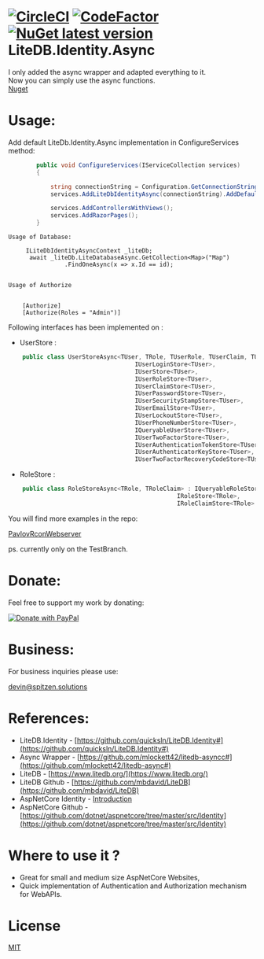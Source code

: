 [![CircleCI](https://circleci.com/gh/devinSpitz/LiteDB.Identity.Async/tree/main.svg?style=shield)](https://circleci.com/gh/devinSpitz/LiteDB.Identity.Async/tree/main)
[![CodeFactor](https://www.codefactor.io/repository/github/devinspitz/litedb.identity.async/badge)](https://www.codefactor.io/repository/github/devinspitz/litedb.identity.async)
[![NuGet latest version](https://badgen.net/nuget/v/LiteDB.Identity.Async/latest)](https://www.nuget.org/packages/LiteDB.Identity.Async/)  
LiteDB.Identity.Async
======= 
I only added the async wrapper and adapted everything to it.  
Now you can simply use the async functions.  
[Nuget](https://www.nuget.org/packages/LiteDB.Identity.Async/)

Usage:
=======

Add default LiteDb.Identity.Async implementation in ConfigureServices method:
```csharp
        public void ConfigureServices(IServiceCollection services)
        {

            string connectionString = Configuration.GetConnectionString("IdentityLiteDB");
            services.AddLiteDbIdentityAsync(connectionString).AddDefaultTokenProviders().AddDefaultUI();

            services.AddControllersWithViews();
            services.AddRazorPages();
        }
```

```
Usage of Database:
     
     ILiteDbIdentityAsyncContext _liteDb;
      await _liteDb.LiteDatabaseAsync.GetCollection<Map>("Map")
                .FindOneAsync(x => x.Id == id);


Usage of Authorize


    [Authorize]
    [Authorize(Roles = "Admin")]

```

Following interfaces has been implemented on :
- UserStore :
```csharp
    public class UserStoreAsync<TUser, TRole, TUserRole, TUserClaim, TUserLogin, TUserToken> : 
                                    IUserLoginStore<TUser>, 
                                    IUserStore<TUser>,
                                    IUserRoleStore<TUser>,
                                    IUserClaimStore<TUser>, 
                                    IUserPasswordStore<TUser>, 
                                    IUserSecurityStampStore<TUser>, 
                                    IUserEmailStore<TUser>, 
                                    IUserLockoutStore<TUser>, 
                                    IUserPhoneNumberStore<TUser>, 
                                    IQueryableUserStore<TUser>, 
                                    IUserTwoFactorStore<TUser>,
                                    IUserAuthenticationTokenStore<TUser>,
                                    IUserAuthenticatorKeyStore<TUser>,
                                    IUserTwoFactorRecoveryCodeStore<TUser>
```
- RoleStore :
```csharp
    public class RoleStoreAsync<TRole, TRoleClaim> : IQueryableRoleStore<TRole>, 
                                                IRoleStore<TRole>, 
                                                IRoleClaimStore<TRole>
```

You will find more examples in the repo:  

[PavlovRconWebserver](https://github.com/devinSpitz/PavlovRconWebserver)  

ps. currently only on the TestBranch.


Donate:
=======
Feel free to support my work by donating:

<a href="https://www.paypal.com/donate?hosted_button_id=JYNFKYARZ7DT4">
<img src="https://www.paypalobjects.com/en_US/CH/i/btn/btn_donateCC_LG.gif" alt="Donate with PayPal" />
</a>

Business:
=======

For business inquiries please use:

<a href="mailto:&#x64;&#x65;&#x76;&#x69;&#x6e;&#x40;&#x73;&#x70;&#x69;&#x74;&#x7a;&#x65;&#x6e;&#x2e;&#x73;&#x6f;&#x6c;&#x75;&#x74;&#x69;&#x6f;&#x6e;&#x73;">&#x64;&#x65;&#x76;&#x69;&#x6e;&#x40;&#x73;&#x70;&#x69;&#x74;&#x7a;&#x65;&#x6e;&#x2e;&#x73;&#x6f;&#x6c;&#x75;&#x74;&#x69;&#x6f;&#x6e;&#x73;</a>


References:
=======
- LiteDB.Identity - [https://github.com/quicksln/LiteDB.Identity#](https://github.com/quicksln/LiteDB.Identity#)
- Async Wrapper - [https://github.com/mlockett42/litedb-asyncc#](https://github.com/mlockett42/litedb-async#)
- LiteDB - [https://www.litedb.org/](https://www.litedb.org/)
- LiteDB Github - [https://github.com/mbdavid/LiteDB](https://github.com/mbdavid/LiteDB)
- AspNetCore Identity - [Introduction](https://docs.microsoft.com/en-us/aspnet/core/security/authentication/identity?view=aspnetcore-3.1&tabs=visual-studio)
- AspNetCore Github - [https://github.com/dotnet/aspnetcore/tree/master/src/Identity](https://github.com/dotnet/aspnetcore/tree/master/src/Identity)


Where to use it ?
=======
- Great for small and medium size AspNetCore Websites,
- Quick implementation of Authentication and Authorization mechanism for WebAPIs.

License
=======

[MIT](http://opensource.org/licenses/MIT)


